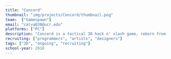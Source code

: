 ```yaml
---
title: "Concord"
thumbnail: "img/projects/Concord/thumbnail.png"
team:  ["Gamespawn"]
email: "calva038@ucr.edu"
platforms: ["PC"]
description: "Concord is a tactical 3D hack n' slash game, reborn from the project of yesteryear. We really need programmers, artists, and designers."
recruiting: ["programmers", "artists", "designers"]
tags: ["3D", "ongoing", "recruiting"]
school-year: 2018
---
```

